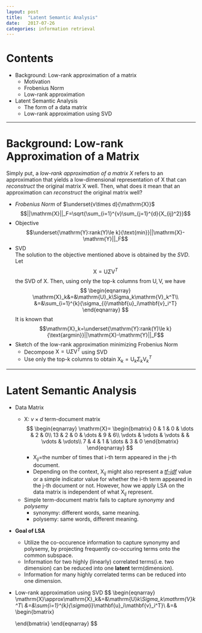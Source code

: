 ```yaml
---
layout: post
title:  "Latent Semantic Analysis"
date:   2017-07-26
categories: information retrieval
---
```

# Contents
- Background: Low-rank approximation of a matrix
  - Motivation
  - Frobenius Norm
  - Low-rank approximation
- Latent Semantic Analysis
  - The form of a data matrix
  - Low-rank approximation using SVD
---
# Background:  Low-rank Approximation of a Matrix
Simply put, a *low-rank approximation of a matrix $\mathrm{X}$* refers to an approximation that yields a low-dimensional representation of $\mathrm{X}$ that can *reconstruct* the original matrix $\mathrm{X}$ well.
Then, what does it mean that an approximation can *reconstruct* the original matrix well?
- *Frobenius Norm* of $\underset{v\times d}{\mathrm{X}}$
$$||\mathrm{X}||_F=\sqrt{\sum_{i=1}^{v}\sum_{j=1}^{d}{X_{ij}^2}}$$
- Objective  
$$\underset{\mathrm{Y}:rank(Y)\le k}{\text{min}}||\mathrm{X}-\mathrm{Y}||_F$$
- SVD  
  The solution to the objective mentioned above is obtained by the *SVD*.  
  Let
  $$\mathrm{X}=\mathrm{U}\Sigma\mathrm{V}^T$$
  the SVD of $\mathrm{X}$.
  Then, using only the top-k columns from $\mathrm{U},\mathrm{V}$, we have
  $$
  \begin{eqnarray}
  \mathrm{X}_k&=&\mathrm{U}_k\Sigma_k\mathrm{V}_k^T\\
  &=&\sum_{i=1}^{k}{\sigma_{i}\mathbf{u}_i\mathbf{v}_i^T}
  \end{eqnarray}
  $$
  It is known that
  $$\mathrm{X}_k=\underset{\mathrm{Y}:rank(Y)\le k}{\text{argmin}}||\mathrm{X}-\mathrm{Y}||_F$$
- Sketch of the low-rank approximation minimizing Frobenius Norm
  - Decompose $\mathrm{X}=\mathrm{U}\Sigma\mathrm{V}^T$ using SVD
  - Use only the top-k columns to obtain $\mathrm{X}_k=\mathrm{U}_k\Sigma_k\mathrm{V}_k^T$

---
# Latent Semantic Analysis
- Data Matrix
  - $\mathrm{X}$: $v\times d$ term-document matrix
    $$
    \begin{eqnarray}
    \mathrm{X}=
    \begin{bmatrix}
    0 & 1 & 0 & \dots & 2 & 0\\
    13 & 2 & 0 & \dots & 9 & 6\\
    \vdots & \vdots & \vdots & & \vdots & \vdots\\
    7 & 4 & 1 & \dots & 3 & 0
    \end{bmatrix}
    \end{eqnarray}
    $$
    - $\mathrm{X}_{ij}$=the number of times that i-th term appeared in the j-th document.
    - Depending on the context, $\mathrm{X}_{ij}$ might also represent a *[tf-idf](https://nlp.stanford.edu/IR-book/html/htmledition/tf-idf-weighting-1.html)* value or a simple indicator value for whether the i-th term appeared in the j-th document or not. However, how we apply LSA on the data matrix is independent of what $\mathrm{X}_{ij}$ represent.
  - Simple term-document matrix fails to capture *synonymy* and *polysemy*
    - synonymy: different words, same meaning.
    - polysemy: same words, different meaning.
- **Goal of LSA**
  - Utilize the co-occurence information to capture synonymy and polysemy, by projecting frequently co-occuring terms onto the common subspace.
  - Information for two highly (linearly) correlated terms(i.e. two dimension) can be reduced into one **latent** term(dimension).
  - Information for many highly correlated terms can be reduced into one dimension.
- Low-rank approximation using SVD
  $$
  \begin{eqnarray}
  \mathrm{X}\approx\mathrm{X}_k&=&\mathrm{U}_k\Sigma_k\mathrm{V}_k^T\\
  &=&\sum_{i=1}^{k}{\sigma_{i}\mathbf{u}_i\mathbf{v}_i^T}\\
  &=&
  \begin{bmatrix}
  
  \end{bmatrix}
  \end{eqnarray}
  $$